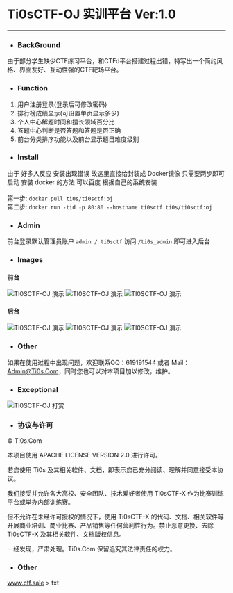 # Ti0sCTF-OJ 实训平台 Ver:1.0
---

* ### BackGround
由于部分学生缺少CTF练习平台，和CTFd平台搭建过程出错，特写出一个简约风格、界面友好、互动性强的CTF靶场平台。

* ### Function
1. 用户注册登录(登录后可修改密码)
2. 排行榜成绩显示(可设置单页显示多少)
3. 个人中心解题时间和擅长领域百分比
4. 答题中心判断是否答题和答题是否正确
5. 前台分类排序功能以及前台显示题目难度级别

* ### Install
由于 好多人反应 安装出现错误 故这里直接给封装成 Docker镜像 只需要两步即可启动
安装 docker 的方法 可以百度 根据自己的系统安装<br/><br/>
第一步: `docker pull ti0s/ti0sctf:oj`<br/>
第二步: `docker run -tid -p 80:80 --hostname ti0sctf ti0s/ti0sctf:oj`

* ### Admin
前台登录默认管理员账户 `admin / ti0sctf`
访问 `/ti0s_admin` 即可进入后台

* ### Images
#### 前台
![TI0SCTF-OJ 演示](https://www.ti0s.com/wp-content/uploads/2020/07/image-1024x713.png)
![TI0SCTF-OJ 演示](https://www.ti0s.com/wp-content/uploads/2020/07/image-1-1024x385.png)
![TI0SCTF-OJ 演示](https://www.ti0s.com/wp-content/uploads/2020/07/image-2-1024x916.png)
#### 后台
![TI0SCTF-OJ 演示](https://www.ti0s.com/wp-content/uploads/2020/08/image-1024x534.png)
![TI0SCTF-OJ 演示](https://www.ti0s.com/wp-content/uploads/2020/08/image-1-1024x554.png)
![TI0SCTF-OJ 演示](https://www.ti0s.com/wp-content/uploads/2020/08/image-2-1024x556.png)
* ### Other
如果在使用过程中出现问题，欢迎联系QQ：619191544 或者 Mail：Admin@Ti0s.Com，同时您也可以对本项目加以修改，维护。

* ### Exceptional
![TI0SCTF-OJ 打赏](https://www.ti0s.com/images/ds.png)

* ### 协议与许可
© Ti0s.Com

本项目使用 APACHE LICENSE VERSION 2.0 进行许可。

若您使用 Ti0s 及其相关软件、文档，即表示您已充分阅读、理解并同意接受本协议。

我们接受并允许各大高校、安全团队、技术爱好者使用 Ti0sCTF-X 作为比赛训练平台或举办内部训练赛。

但不允许在未经许可授权的情况下，使用 Ti0sCTF-X 的代码、文档、相关软件等开展商业培训、商业比赛、产品销售等任何营利性行为。禁止恶意更换、去除 Ti0sCTF-X 及其相关软件、文档版权信息。

一经发现，严肃处理。Ti0s.Com 保留追究其法律责任的权力。

* ### Other
www.ctf.sale > txt
